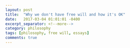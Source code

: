 ```yaml
---
layout: post
title:  "Why we don't have free will and how it's OK"
date:   2017-03-04 01:01:01 -0400
excerpt_separator: <!--more-->
category: philosophy
tags: [philosophy, free will, essays]
comments: true
---
```

